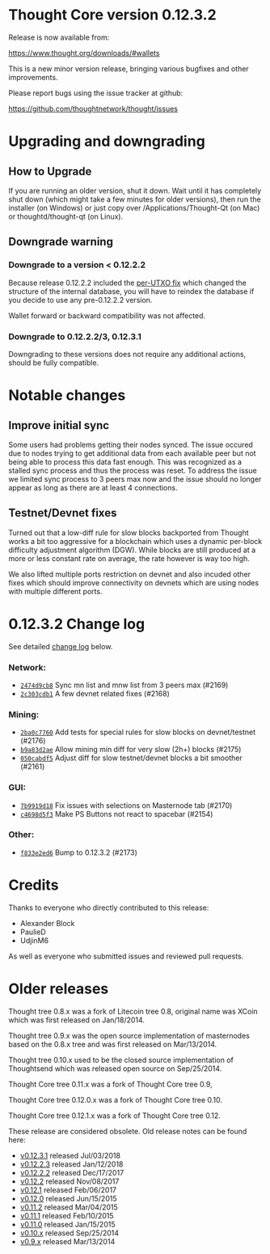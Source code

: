 Thought Core version 0.12.3.2
==========================

Release is now available from:

  <https://www.thought.org/downloads/#wallets>

This is a new minor version release, bringing various bugfixes and other
improvements.

Please report bugs using the issue tracker at github:

  <https://github.com/thoughtnetwork/thought/issues>


Upgrading and downgrading
=========================

How to Upgrade
--------------

If you are running an older version, shut it down. Wait until it has completely
shut down (which might take a few minutes for older versions), then run the
installer (on Windows) or just copy over /Applications/Thought-Qt (on Mac) or
thoughtd/thought-qt (on Linux).

Downgrade warning
-----------------

### Downgrade to a version < 0.12.2.2

Because release 0.12.2.2 included the [per-UTXO fix](release-notes/thought/release-notes-0.12.2.2.md#per-utxo-fix)
which changed the structure of the internal database, you will have to reindex
the database if you decide to use any pre-0.12.2.2 version.

Wallet forward or backward compatibility was not affected.

### Downgrade to 0.12.2.2/3, 0.12.3.1

Downgrading to these versions does not require any additional actions, should be
fully compatible.


Notable changes
===============

Improve initial sync
--------------------

Some users had problems getting their nodes synced. The issue occured due to nodes trying to
get additional data from each available peer but not being able to process this data fast enough.
This was recognized as a stalled sync process and thus the process was reset. To address the issue
we limited sync process to 3 peers max now and the issue should no longer appear as long as there
are at least 4 connections.

Testnet/Devnet fixes
--------------------

Turned out that a low-diff rule for slow blocks backported from Thought works a bit too aggressive for
a blockchain which uses a dynamic per-block difficulty adjustment algorithm (DGW). While blocks are still
produced at a more or less constant rate on average, the rate however is way too high.

We also lifted multiple ports restriction on devnet and also incuded other fixes which should improve
connectivity on devnets which are using nodes with multiple different ports.


0.12.3.2 Change log
===================

See detailed [change log](https://github.com/thoughtnetwork/thought/compare/v0.12.3.1...thoughtnetwork:v0.12.3.2) below.

### Network:
- [`2474d9cb8`](https://github.com/thoughtnetwork/thought/commit/2474d9cb8) Sync mn list and mnw list from 3 peers max (#2169)
- [`2c303cdb1`](https://github.com/thoughtnetwork/thought/commit/2c303cdb1) A few devnet related fixes (#2168)

### Mining:
- [`2ba0c7760`](https://github.com/thoughtnetwork/thought/commit/2ba0c7760) Add tests for special rules for slow blocks on devnet/testnet (#2176)
- [`b9a83d2ae`](https://github.com/thoughtnetwork/thought/commit/b9a83d2ae) Allow mining min diff for very slow (2h+) blocks (#2175)
- [`050cabdf5`](https://github.com/thoughtnetwork/thought/commit/050cabdf5) Adjust diff for slow testnet/devnet blocks a bit smoother (#2161)

### GUI:
- [`7b9919d18`](https://github.com/thoughtnetwork/thought/commit/7b9919d18) Fix issues with selections on Masternode tab (#2170)
- [`c4698d5f3`](https://github.com/thoughtnetwork/thought/commit/c4698d5f3) Make PS Buttons not react to spacebar (#2154)

### Other:
- [`f833e2ed6`](https://github.com/thoughtnetwork/thought/commit/f833e2ed6) Bump to 0.12.3.2 (#2173)


Credits
=======

Thanks to everyone who directly contributed to this release:

- Alexander Block
- PaulieD
- UdjinM6

As well as everyone who submitted issues and reviewed pull requests.


Older releases
==============

Thought tree 0.8.x was a fork of Litecoin tree 0.8, original name was XCoin
which was first released on Jan/18/2014.

Thought tree 0.9.x was the open source implementation of masternodes based on
the 0.8.x tree and was first released on Mar/13/2014.

Thought tree 0.10.x used to be the closed source implementation of Thoughtsend
which was released open source on Sep/25/2014.

Thought Core tree 0.11.x was a fork of Thought Core tree 0.9,

Thought Core tree 0.12.0.x was a fork of Thought Core tree 0.10.

Thought Core tree 0.12.1.x was a fork of Thought Core tree 0.12.

These release are considered obsolete. Old release notes can be found here:

- [v0.12.3.1](https://github.com/thoughtnetwork/thought/blob/master/doc/release-notes/thought/release-notes-0.12.3.1.md) released Jul/03/2018
- [v0.12.2.3](https://github.com/thoughtnetwork/thought/blob/master/doc/release-notes/thought/release-notes-0.12.2.3.md) released Jan/12/2018
- [v0.12.2.2](https://github.com/thoughtnetwork/thought/blob/master/doc/release-notes/thought/release-notes-0.12.2.2.md) released Dec/17/2017
- [v0.12.2](https://github.com/thoughtnetwork/thought/blob/master/doc/release-notes/thought/release-notes-0.12.2.md) released Nov/08/2017
- [v0.12.1](https://github.com/thoughtnetwork/thought/blob/master/doc/release-notes/thought/release-notes-0.12.1.md) released Feb/06/2017
- [v0.12.0](https://github.com/thoughtnetwork/thought/blob/master/doc/release-notes/thought/release-notes-0.12.0.md) released Jun/15/2015
- [v0.11.2](https://github.com/thoughtnetwork/thought/blob/master/doc/release-notes/thought/release-notes-0.11.2.md) released Mar/04/2015
- [v0.11.1](https://github.com/thoughtnetwork/thought/blob/master/doc/release-notes/thought/release-notes-0.11.1.md) released Feb/10/2015
- [v0.11.0](https://github.com/thoughtnetwork/thought/blob/master/doc/release-notes/thought/release-notes-0.11.0.md) released Jan/15/2015
- [v0.10.x](https://github.com/thoughtnetwork/thought/blob/master/doc/release-notes/thought/release-notes-0.10.0.md) released Sep/25/2014
- [v0.9.x](https://github.com/thoughtnetwork/thought/blob/master/doc/release-notes/thought/release-notes-0.9.0.md) released Mar/13/2014
